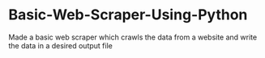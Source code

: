 # Basic-Web-Scraper-Using-Python
Made a basic web scraper which crawls the data from a website and write the data in a desired output file
